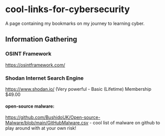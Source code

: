 # cool-links-for-cybersecurity
A page containing my bookmarks on my journey to learning cyber.

## Information Gathering

### OSINT Framework
https://osintframework.com/

### Shodan Internet Search Engine
https://www.shodan.io/
(Very powerful - Basic (Lifetime) Membership $49.00




#### open-source malware:
https://github.com/BushidoUK/Open-source-Malware/blob/main/GitHubMalware.csv - cool list of malware on github to play around with at your own risk!


